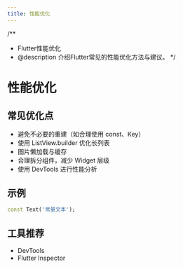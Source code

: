 ```yaml
---
title: 性能优化
---
```


/**
 * Flutter性能优化
 * @description 介绍Flutter常见的性能优化方法与建议。
 */

# 性能优化

## 常见优化点
- 避免不必要的重建（如合理使用 const、Key）
- 使用 ListView.builder 优化长列表
- 图片懒加载与缓存
- 合理拆分组件，减少 Widget 层级
- 使用 DevTools 进行性能分析

## 示例
```dart
const Text('常量文本');
```

## 工具推荐
- DevTools
- Flutter Inspector 
